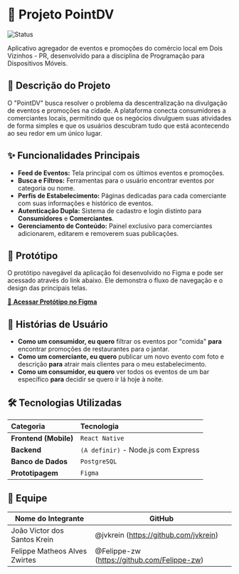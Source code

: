 # 📱 Projeto PointDV

![Status](https://img.shields.io/badge/status-em%20desenvolvimento-yellow)

Aplicativo agregador de eventos e promoções do comércio local em Dois Vizinhos - PR, desenvolvido para a disciplina de Programação para Dispositivos Móveis.

## 📝 Descrição do Projeto

O "PointDV" busca resolver o problema da descentralização na divulgação de eventos e promoções na cidade. A plataforma conecta consumidores a comerciantes locais, permitindo que os negócios divulguem suas atividades de forma simples e que os usuários descubram tudo que está acontecendo ao seu redor em um único lugar.

## ✨ Funcionalidades Principais

- **Feed de Eventos:** Tela principal com os últimos eventos e promoções.
- **Busca e Filtros:** Ferramentas para o usuário encontrar eventos por categoria ou nome.
- **Perfis de Estabelecimento:** Páginas dedicadas para cada comerciante com suas informações e histórico de eventos.
- **Autenticação Dupla:** Sistema de cadastro e login distinto para **Consumidores** e **Comerciantes**.
- **Gerenciamento de Conteúdo:** Painel exclusivo para comerciantes adicionarem, editarem e removerem suas publicações.

## 🎨 Protótipo

O protótipo navegável da aplicação foi desenvolvido no Figma e pode ser acessado através do link abaixo. Ele demonstra o fluxo de navegação e o design das principais telas.

[🔗 **Acessar Protótipo no Figma**](https://www.figma.com/proto/iqZZwJuh7srDqP3z6j66xL/PointDV?node-id=0-1&t=V8RbLAbe2NhjiRld-1)

## 📖 Histórias de Usuário

- **Como um consumidor, eu quero** filtrar os eventos por "comida" **para** encontrar promoções de restaurantes para o jantar.
- **Como um comerciante, eu quero** publicar um novo evento com foto e descrição **para** atrair mais clientes para o meu estabelecimento.
- **Como um consumidor, eu quero** ver todos os eventos de um bar específico **para** decidir se quero ir lá hoje à noite.

## 🛠️ Tecnologias Utilizadas

| Categoria | Tecnologia |
| :--- | :--- |
| **Frontend (Mobile)** | `React Native` |
| **Backend** | `(A definir)` - Node.js com Express |
| **Banco de Dados** | `PostgreSQL` |
| **Prototipagem** | `Figma` |

## 👥 Equipe

| Nome do Integrante  |  GitHub |
| ------------------  |  ------ |
| João Victor dos Santos Krein  | @jvkrein (https://github.com/jvkrein)       |
| Felippe Matheos Alves Zwirtes | @Felippe-zw (https://github.com/Felippe-zw) |
